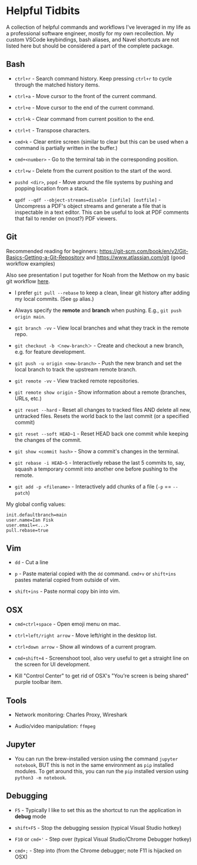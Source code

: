# Helpful Tidbits

A collection of helpful commands and workflows I've leveraged in my life as a professional software engineer, mostly for my own recollection. My custom VSCode keybindings, bash aliases, and Navel shortcuts are not listed here but should be considered a part of the complete package.

## Bash

- `ctrl+r` - Search command history. Keep pressing `ctrl+r` to cycle through the matched history items.

- `ctrl+a` - Move cursor to the front of the current command.

- `ctrl+e` - Move cursor to the end of the current command.

- `ctrl+k` - Clear command from current position to the end.

- `ctrl+t` - Transpose characters.

- `cmd+k` - Clear entire screen (similar to clear but this can be used when a command is partially written in the buffer.)

- `cmd+<number>` - Go to the terminal tab in the corresponding position.

- `ctrl+w` - Delete from the current position to the start of the word.

- `pushd <dir>`, `popd` - Move around the file systems by pushing and popping location from a stack.

- `qpdf --qdf --object-streams=disable [infile] [outfile]` - Uncompress a PDF's object streams and generate a file that is inspectable in a text editor. This can be useful to look at PDF comments that fail to render on (most?) PDF viewers.

## Git

Recommended reading for beginners: https://git-scm.com/book/en/v2/Git-Basics-Getting-a-Git-Repository and https://www.atlassian.com/git (good workflow examples)

Also see presentation I put together for Noah from the Methow on my basic git workflow [here](https://docs.google.com/presentation/d/1ysDcqWkBORyktLzNlvPg5xz-y1O9Kpibbv-lKYXCVHw/edit#slide=id.gc6f73a04f_0_0).

- I prefer `git pull --rebase` to keep a clean, linear git history after adding my local commits. (See `gp` alias.)

- Always specify the **remote** and **branch** when pushing. E.g., `git push origin main`.

- `git branch -vv` - View local branches and what they track in the remote repo.

- `git checkout -b ＜new-branch＞` - Create and checkout a new branch, e.g. for feature development.

- `git push -u origin <new-branch>` - Push the new branch and set the local branch to track the upstream remote branch.

- `git remote -vv` - View tracked remote repositories.

- `git remote show origin` - Show information about a remote (branches, URLs, etc.)

- `git reset --hard` - Reset all changes to tracked files AND delete all new, untracked files. Resets the world back to the last commit (or a specified commit)

- `git reset --soft HEAD~1` - Reset HEAD back one commit while keeping the changes of the commit.

- `git show <commit hash>` - Show a commit's changes in the terminal.

- `git rebase -i HEAD~5` - Interactively rebase the last 5 commits to, say, squash a temporary commit into another one before pushing to the remote.

- `git add -p <filename>` - Interactively add chunks of a file (`-p` == `--patch`)

My global config values:

```
init.defaultbranch=main
user.name=Ian Fisk
user.email=<...>
pull.rebase=true
```

## Vim

- `dd` - Cut a line

- `p` - Paste material copied with the `dd` command. `cmd+v` or `shift+ins` pastes material copied from outside of vim.

- `shift+ins` - Paste normal copy bin into vim.

## OSX

- `cmd+ctrl+space` - Open emoji menu on mac.

- `ctrl+left/right arrow` - Move left/right in the desktop list.

- `ctrl+down arrow` - Show all windows of a current program.

- `cmd+shift+4` - Screenshoot tool, also very useful to get a straight line on the screen for UI development.

- Kill "Control Center" to get rid of OSX's "You're screen is being shared" purple toolbar item.

## Tools

- Network monitoring: Charles Proxy, Wireshark

- Audio/video manipulation: `ffmpeg`

## Jupyter

- You can run the brew-installed version using the command `jupyter notebook`, BUT this is not in the same environment as `pip` installed modules. To get around this, you can run the `pip` installed version using `python3 -m notebook`.

## Debugging

- `F5` - Typically I like to set this as the shortcut to run the application in **debug** mode

- `shift+F5` - Stop the debugging session (typical Visual Studio hotkey)

- `F10` or `cmd+'` - Step over (typical Visual Studio/Chrome Debugger hotkey)

- `cmd+;`  - Step into (from the Chrome debugger; note F11 is hijacked on OSX)
